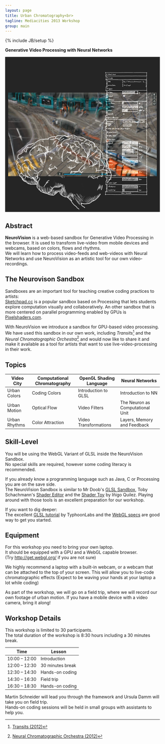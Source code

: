 ```yaml
---
layout: page
title: Urban Chromatography<br>
tagline: Mediacities 2013 Workshop
group: main
---
```

{% include JB/setup %}

**Generative Video Processing with Neural Networks**

![Flyer](mediacities-teaser.jpg)

## Abstract

**NeuroVision** is a web-based sandbox for Generative Video Processing in the browser. 
It is used to transform live-video from mobile devices and webcams, based on colors, flows and rhythms.  
We will learn how to process video-feeds and web-videos with Neural Networks and use NeuroVision as an artistic tool for our own video-recordings.


## The Neurovison Sandbox

Sandboxes are an important tool for teaching creative coding practices to artists:  
[Sketchpad.cc][1] is a popular sandbox based on Processing that lets students explore computation visually and collaboratively. An other sandbox that is more centered on parallel programming enabled by GPUs is [Pixelshaders.com][2].

With NeuroVision we introduce a sandbox for GPU-based video processing.  
We have used this sandbox in our own work, including *Transits*[^1] and the *Neural Chromatographic Orchestra*[^2] and would now like to share it and make it available as a tool for artists that want to use live-video-processing in their work.


## Topics

| Video City    | Computational Chromatography|OpenGL Shading Language| Neural Networks                  |
|---------------|-----------------------------|-----------------------|----------------------------------|
| Urban Colors  | Coding Colors               | Introduction to GLSL  | Introduction to NN               |
| Urban Motion  | Optical Flow                | Video Filters         | The Neuron as Computational Unit |
| Urban Rhythms | Color Attraction            | Video Transformations | Layers, Memory and Feedback      |


## Skill-Level

You will be using the WebGL Variant of GLSL inside the NeuroVision Sandbox.  
No special skills are required, however some coding literacy is recommended.

If you already know a programming language such as Java, C or Processing you are on the save side.  
The NeuroVision Sandbox is similar to Mr Doob's [GLSL Sandbox][3], Toby Schachmann's [Shader Editor][4] and the [Shader Toy][5] by Iñigo Quilez. Playing around with those tools is an excellent preparation for our workshop.

If you want to dig deeper:  
The excellent  [GLSL tutorial][6] by TyphoonLabs 
and the [WebGL specs][7] are good way to get you started.


## Equipment

For this workshop you need to bring your own laptop.  
It should be equipped with a GPU and a WebGL capable browser.  
(Try <http://get.webgl.org/> if you are not sure)  

We highly recommend a laptop with a built-in webcam,  or a webcam that can be attached to the top of your screen. This will allow you to live-code chromatographic effects (Expect to be waving your hands at your laptop a lot while coding)  

As part of the workshop, we will go on a field trip, where we will record our own footage of urban motion.
If you have a mobile device with a video camera, bring it along!  


## Workshop Details

This workshop is limited to 30 participants.  
The total duration of the workshop is 8:30 hours including a 30 minutes break. 

| Time          | Lesson                |
|---------------|-----------------------|
| 10:00 – 12:00 | Introduction          |
| 12:00 – 12:30 | 30 minutes break      |
| 12:30 – 14:30 | Hands-on coding       |
| 14:30 – 16:30 | Field trip            |
| 16:30 – 18:30 | Hands-on coding       |

Martin Schneider will lead you through the framework and Ursula Damm will take you on field trip.  
Hands-on coding sessions will be held in small groups with assistants to help you.


[^1]: [Transits (2012)][8]
[^2]: [Neural Chromatographic Orchestra (2012)][9]

[1]: http://www.sketchpad.cc/
[2]: http://www.pixelshaders.com/

[3]: http://glsl.heroku.com/
[4]: http://pixelshaders.com/editor/
[5]: http://shadertoy.com/

[6]: http://www.opengl.org/sdk/docs/tutorials/TyphoonLabs/
[7]: http://www.khronos.org/webgl/

[8]: http://ursuladamm.de/transits-2012/
[9]: http://ursuladamm.de/nco-neural-chromatographic-orchestra-2012
